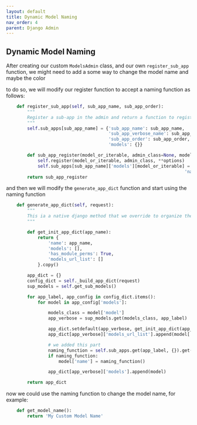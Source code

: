 ```yaml
---
layout: default
title: Dynamic Model Naming
nav_order: 4
parent: Django Admin
---
```


## Dynamic Model Naming

After creating our custom `ModelsAdmin` class, and our own `register_sub_app` function, we might need to add a some way to change the model name and maybe the color

to do so, we will modify our register function to accept a naming function as follows:

```python
    def register_sub_app(self, sub_app_name, sub_app_order):
        """
        Register a sub-app in the admin and return a function to register models under this sub-app.
        """
        self.sub_apps[sub_app_name] = {'sub_app_name': sub_app_name,
                                       'sub_app_verbose_name': sub_app_name.replace('_', ' ').title(),
                                       'sub_app_order': sub_app_order,
                                       'models': {}}

        def sub_app_register(model_or_iterable, admin_class=None, model_order=None,naming_function=None, **options):
            self.register(model_or_iterable, admin_class, **options)
            self.sub_apps[sub_app_name]['models'][model_or_iterable] = {'model_order': model_order,
                                                                    'naming_function': naming_function}
        return sub_app_register
```


and then we will modify the `generate_app_dict` function and start using the naming function

```python
    def generate_app_dict(self, request):
        """
        This ia a native django method that we override to organize the admin list
        """

        def get_init_app_dict(app_name):
            return {
                'name': app_name,
                'models': [],
                'has_module_perms': True,
                'models_url_list': []
            }.copy()

        app_dict = {}
        config_dict = self._build_app_dict(request)
        sup_models = self.get_sub_models()

        for app_label, app_config in config_dict.items():
            for model in app_config['models']:

                models_class = model['model']
                app_verbose = sup_models.get(models_class, app_label)

                app_dict.setdefault(app_verbose, get_init_app_dict(app_verbose))
                app_dict[app_verbose]['models_url_list'].append(model['admin_url'])

                # we added this part
                naming_function = self.sub_apps.get(app_label, {}).get('models', {}).get(models_class, {}).get('naming_function', None)
                if naming_function:
                    model['name'] = naming_function()

                app_dict[app_verbose]['models'].append(model)

        return app_dict
```

now we could use the naming function to change the model name, for example:

```python
    def get_model_name():
        return 'My Custom Model Name'
```